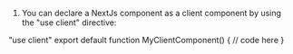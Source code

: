 

1) You can declare a NextJs component as a client component by using the "use client" directive:

"use client"
export default function MyClientComponent() {
    // code here
}